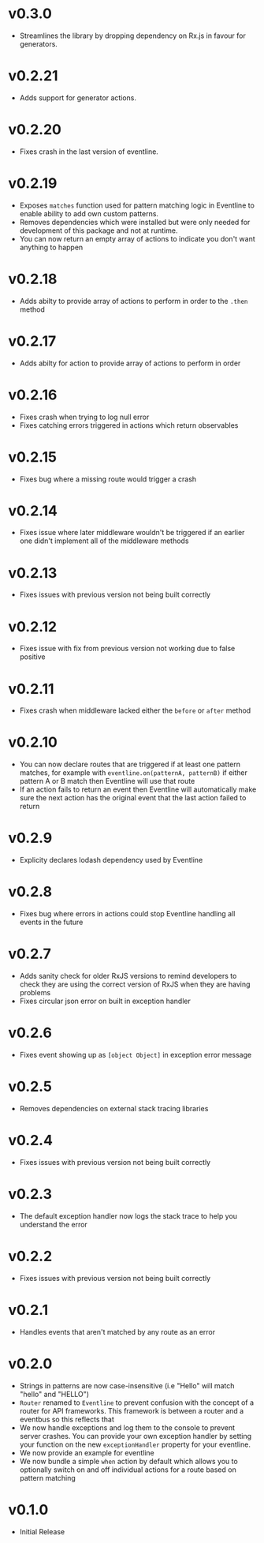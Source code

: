 # v0.3.0
- Streamlines the library by dropping dependency on Rx.js in favour for generators.

# v0.2.21
- Adds support for generator actions.

# v0.2.20

- Fixes crash in the last version of eventline.

# v0.2.19

- Exposes `matches` function used for pattern matching logic in Eventline to enable ability to add own custom patterns.
- Removes dependencies which were installed but were only needed for development of this package and not at runtime.
- You can now return an empty array of actions to indicate you don't want anything to happen

# v0.2.18

- Adds abilty to provide array of actions to perform in order to the `.then` method

# v0.2.17

- Adds abilty for action to provide array of actions to perform in order

# v0.2.16

- Fixes crash when trying to log null error
- Fixes catching errors triggered in actions which return observables

# v0.2.15

- Fixes bug where a missing route would trigger a crash

# v0.2.14

- Fixes issue where later middleware wouldn't be triggered if an earlier one didn't
  implement all of the middleware methods

# v0.2.13

- Fixes issues with previous version not being built correctly

# v0.2.12

- Fixes issue with fix from previous version not working due to false positive

# v0.2.11

- Fixes crash when middleware lacked either the `before` or `after` method

# v0.2.10

- You can now declare routes that are triggered if at least one pattern matches,
  for example with `eventline.on(patternA, patternB)` if either pattern A or B match then Eventline will use that route
- If an action fails to return an event then Eventline will automatically make
  sure the next action has the original event that the last action failed to return

# v0.2.9

- Explicity declares lodash dependency used by Eventline

# v0.2.8

- Fixes bug where errors in actions could stop Eventline handling all events in the future

# v0.2.7

- Adds sanity check for older RxJS versions to remind developers to check they are using
  the correct version of RxJS when they are having problems
- Fixes circular json error on built in exception handler

# v0.2.6

- Fixes event showing up as `[object Object]` in exception error message

# v0.2.5

- Removes dependencies on external stack tracing libraries

# v0.2.4

- Fixes issues with previous version not being built correctly

# v0.2.3

- The default exception handler now logs the stack trace to help you understand the
  error

# v0.2.2

- Fixes issues with previous version not being built correctly

# v0.2.1

- Handles events that aren't matched by any route as an error

# v0.2.0

- Strings in patterns are now case-insensitive (i.e "Hello" will match "hello" and "HELLO")
- `Router` renamed to `Eventline` to prevent confusion with the concept of a router for API frameworks. This framework is between a router and a eventbus so this reflects that
- We now handle exceptions and log them to the console to prevent server crashes. You can provide your own exception handler by setting your function on the new `exceptionHandler` property for your eventline.
- We now provide an example for eventline
- We now bundle a simple `when` action by default which allows you to optionally switch on and off individual actions for a route based on pattern matching

# v0.1.0

- Initial Release
